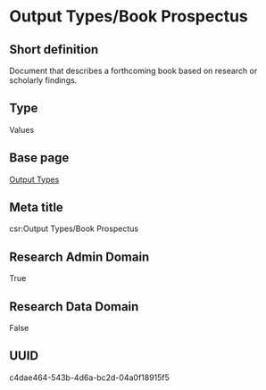 # Output Types/Book Prospectus
## Short definition
Document that describes a forthcoming book based on research or scholarly findings.
## Type
Values
## Base page
[Output Types](../../Picklists/Output%20Types.md)
## Meta title
csr:Output Types/Book Prospectus
## Research Admin Domain
True
## Research Data Domain
False
## UUID
c4dae464-543b-4d6a-bc2d-04a0f18915f5
